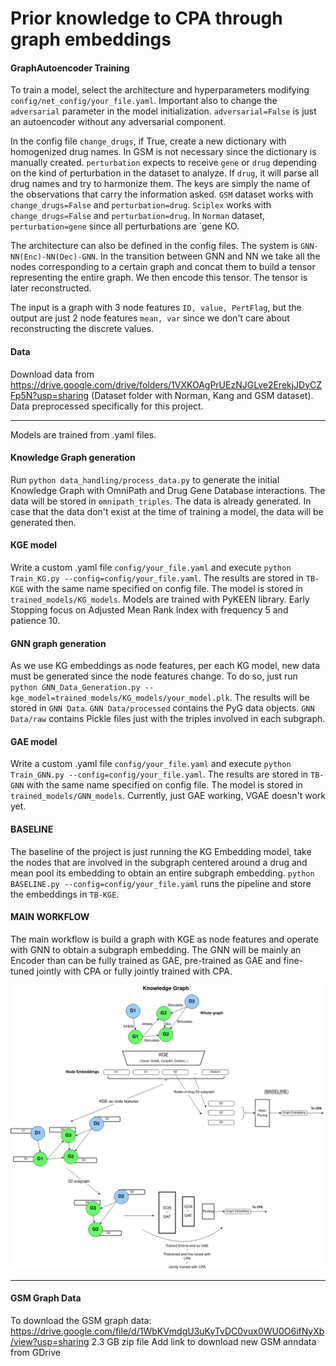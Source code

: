 # Prior knowledge to CPA through graph embeddings


#### GraphAutoencoder Training

To train a model, select the architecture and hyperparameters modifying `config/net_config/your_file.yaml`. Important 
also to change the `adversarial` parameter in the model initialization. `adversarial=False` is just an autoencoder 
without any adversarial component.

In the config file `change_drugs`, if True, create a new dictionary with homogenized drug names. In GSM is not necessary
since the dictionary is manually created. `perturbation` expects to receive `gene` or `drug` depending on the kind of
perturbation in the dataset to analyze. If `drug`, it will parse all drug names and try to harmonize them. The keys are 
simply the name of the observations that carry the information asked. 
`GSM` dataset works with `change_drugs=False` and `perturbation=drug`. `Sciplex` works with `change_drugs=False` and 
`perturbation=drug`. In `Norman` dataset, `perturbation=gene` since all perturbations are `gene KO.

The architecture can also be defined in the config files. The system is `GNN-NN(Enc)-NN(Dec)-GNN`. In the transition
between GNN and NN we take all the nodes corresponding to a certain graph and concat them to build a tensor representing
the entire graph. We then encode this tensor. The tensor is later reconstructed. 

The input is a graph with 3 node features `ID, value, PertFlag`, but the output are just 2 node features `mean, var` since
we don't care about reconstructing the discrete values. 

#### Data

Download data from https://drive.google.com/drive/folders/1VXKOAgPrUEzNJGLve2ErekjJDyCZFp5N?usp=sharing (Dataset folder
with Norman, Kang and GSM dataset). 
Data preprocessed specifically for this project.

----------------------------------

Models are trained from .yaml files. 

#### Knowledge Graph generation

Run `python data_handling/process_data.py` to generate the initial Knowledge Graph with OmniPath and Drug Gene Database 
interactions. The data will be stored in `omnipath_triples`. The data is already generated. In case that the data don't 
exist at the time of training a model, the data will be generated then.

#### KGE model

Write a custom .yaml file `config/your_file.yaml` and execute ``python Train_KG.py --config=config/your_file.yaml``. 
The results are stored in `TB-KGE` with the same name specified on config file. The model is stored in 
`trained_models/KG_models`. Models are trained with PyKEEN library. Early Stopping focus on  Adjusted Mean Rank Index 
with frequency 5 and patience 10.

#### GNN graph generation

As we use KG embeddings as node features, per each KG model, new data must be generated since the node features change.
To do so, just run ``python GNN_Data_Generation.py --kge_model=trained_models/KG_models/your_model.plk``. 
The results will be stored in `GNN Data`. `GNN Data/processed` contains the PyG data objects. `GNN Data/raw` contains 
Pickle files just with the triples involved in each subgraph.


#### GAE model

Write a custom .yaml file `config/your_file.yaml` and execute ``python Train_GNN.py --config=config/your_file.yaml``. 
The results are stored in `TB-GNN` with the same name specified on config file. The model is stored in 
`trained_models/GNN_models`. Currently, just GAE working, VGAE doesn't work yet.

#### BASELINE

The baseline of the project is just running the KG Embedding model, take the nodes that are involved in the subgraph 
centered around a drug and mean pool its embedding to obtain an entire subgraph embedding. 
``python BASELINE.py --config=config/your_file.yaml`` runs the pipeline and store the embeddings in ``TB-KGE``.

#### MAIN WORKFLOW

The main workflow is build a graph with KGE as node features and operate with GNN to obtain a subgraph embedding. 
The GNN will be mainly an Encoder than can be fully trained as GAE, pre-trained as GAE and fine-tuned jointly with CPA
or fully jointly trained with CPA.

![image](Main%20Workflow.png)

----------------------------------

#### GSM Graph Data

To download the GSM graph data: https://drive.google.com/file/d/1WbKVmdgU3uKyTvDC0vux0WU0O6ifNyXb/view?usp=sharing
2.3 GB zip file
Add link to download new GSM anndata from GDrive
